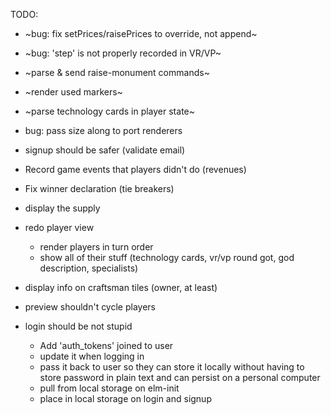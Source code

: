 TODO:

- ~bug: fix setPrices/raisePrices to override, not append~
- ~bug: 'step' is not properly recorded in VR/VP~
- ~parse & send raise-monument commands~
- ~render used markers~
- ~parse technology cards in player state~
- bug: pass size along to port renderers
- signup should be safer (validate email)

- Record game events that players didn't do (revenues)
- Fix winner declaration (tie breakers)
- display the supply
- redo player view
  - render players in turn order
  - show all of their stuff (technology cards, vr/vp round got, god description, specialists)
- display info on craftsman tiles (owner, at least)
- preview shouldn't cycle players

- login should be not stupid
  - Add 'auth_tokens' joined to user
  - update it when logging in
  - pass it back to user so they can store it locally without having to store password in plain text and can persist on a personal computer
  - pull from local storage on elm-init
  - place in local storage on login and signup
